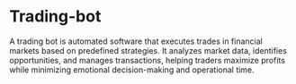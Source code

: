 # Trading-bot
A trading bot is automated software that executes trades in financial markets based on predefined strategies. It analyzes market data, identifies opportunities, and manages transactions, helping traders maximize profits while minimizing emotional decision-making and operational time.
